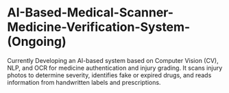# AI-Based-Medical-Scanner-Medicine-Verification-System-(Ongoing)
Currently Developing an AI-based system based on Computer Vision (CV), NLP, and OCR for medicine authentication and injury grading. It scans injury photos to determine severity, identifies fake or expired drugs, and reads information from handwritten labels and prescriptions.
